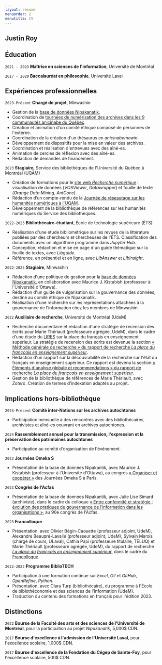 ```yaml
---
layout: resume
menuorder: 2
menutitle: CV
---
```

## Justin Roy

## Éducation

`2021 - 2023`
__Maîtrise en sciences de l'information__,
Université de Montréal

`2017 - 2020`
__Baccalauréat en philosophie__,
Université Laval 

## Expériences professionnelles

`2023-Présent`
__Chargé de projet__, Minwashin

- Gestion de la [base de données Nipakanatik](https://nipakanatik.org/s/nipakanatik/page/accueil).
- Coordination de [tournées de numérisation des archives dans les 9 communautés anicinabe du Québec](https://ici.radio-canada.ca/espaces-autochtones/2017722/anishinaabe-histoire-archives-numeriques-minwashin).
- Création et animation d'un comité éthique composé de personnes de l'externe.
- Coordination de la création d'un thésaurus en _anicinabemowin_.
- Développement de dispositifs pour la mise en valeur des archives.
- Coordination et réalisation d'entrevues avec des aîné-es.
- Animation de cercles de réflexion avec des aîné-es.
- Rédaction de demandes de financement.

`2023`
__Stagiaire__, Service des bibliothèques de l'Université du Québec à Montréal (UQÀM)

- Création de formations pour le [site web _Recherche numérique_](https://recherchenumerique.uqam.ca/) : visualisation de données (_VOSViewer_, _Datawrapper_) et fouille de texte (_Orange Data Mining_, _AntConc_).
- Rédaction d’un compte-rendu de la [Journée de réseautage sur les humanités numériques à l'UQAM](https://evenements.uqam.ca/evenements/journee-de-reseautage-sur-les-humanites-numeriques-a-l-uqam/25174?date=2023-05-03_09-30-00).
- Développement de la bibliothèque de références sur les humanités numériques du Service des bibliothèques.

`2022-2023`
__Bibliothécaire-étudiant__, École de technologie supérieure (ÉTS)

- Réalisation d'une étude bibliométrique sur les revues de la littérature publiées par des chercheurs et chercheuses de l'ÉTS. Classification des documents avec un algorithme programmé dans _Jupyter Hub_.
- Conception, rédaction et mise en page d'un guide thématique sur la fouille de textes, avec _Libguide_.
- Référence, en présentiel et en ligne, avec _LibAnswer_ et _LibInsight_.

`2022-2023`
__Stagiaire__, Minwashin

- Rédaction d'une politique de gestion pour la [base de données Nipakanatik](https://dev.nipakanatik.org/s/nipakanatik/page/accueil), en collaboration avec Maurice J. Kistabish (professeur à l'Université d'Ottawa).
- Rédaction d'un guide de vulgarisation sur la gouvernance des données, destiné au comité éthique de Nipakanatik.
- Réalisation d'une recherche sur les représentations attachées à la gouvernance de l'information chez les membres de Minwashin.

`2022`
__Auxiliaire de recherche__, Université de Montréal (UdeM)

- Recherche documentaire et rédaction d'une stratégie de recension des écrits pour Marie Thériault (professeure agrégée, UdeM), dans le cadre d'une étude du [LIRES](https://www.lires.ca/) sur la place du français en enseignement supérieur. La stratégie de recension des écrits est devenue la section [« Méthode générale de recherche » du rapport de recherche _La place du françcais en enseignement supérieur_](https://documentation.lacsq.org/in/documentViewer.xhtml?id=1e180c36-2393-446f-bde9-9af08649fafc&locale=fr&file=/in/rest/annotationSVC/DownloadWatermarkedAttachment/attach_upload_94ec85f8-e51f-4d1c-b129-76e952240280#%5B%7B%22num%22%3A31%2C%22gen%22%3A0%7D%2C%7B%22name%22%3A%22XYZ%22%7D%2C68%2C234%2C0%5D).
- Rédaction d'un rapport sur la découvrabilité de la recherche sur l'état du français en enseignement supérieur. Ce rapport est devenu la section [« Éléments d'analyse globale et recommendations » du rapport de recherche _La place du françcais en enseignement supérieur_](https://documentation.lacsq.org/in/documentViewer.xhtml?id=1e180c36-2393-446f-bde9-9af08649fafc&locale=fr&file=/in/rest/annotationSVC/DownloadWatermarkedAttachment/attach_upload_94ec85f8-e51f-4d1c-b129-76e952240280#%5B%7B%22num%22%3A85%2C%22gen%22%3A0%7D%2C%7B%22name%22%3A%22XYZ%22%7D%2C84%2C379%2C0%5D).
- Gestion de la bibliothèque de références de Marie Thériault, avec _Zotero_. Création de termes d'indexation adaptés au projet.

## Implications hors-bibliothèque ##

`2024-Présent`
__Comité inter-Nations sur les archives autochtones__
- Participation mensuelle à des rencontres avec des bibliothécaires, archivistes et aîné-es oeuvrant en archives autochtones.

`2024`
__Rassemblement annuel pour la transmission, l'expression et la préservation des patrimoines autochtones__
- Participation au comité d'organisation de l'événement.

`2023`
__Journées Omeka S__

- Présentation de la base de données Nipakantik, avec Maurice J. Kistabish (professeur à l'Université d'Ottawa), au congrès [« Organiser et coopérer »](https://omeka.sciencesconf.org/resource/page/id/16) des Journées Omeka S à Paris. 

`2023`
__Congrès de l'Acfas__

- Présentation de la base de données Nipakantik, avec Julie Lise Simard (archiviste), dans le cadre du colloque [« Entre conformité et stratégie : évolution des pratiques de gouvernance de l’information dans les organisations »](https://www.acfas.ca/evenements/congres/programme-preliminaire/300/301), au 90e congrès de l'Acfas.

`2023`
__Francolloque__

- Présentation, avec Olivier Bégin-Caouette (professeur adjoint, UdeM), Alexandre Beaupré-Lavallé (professeur adjoint, UdeM), Sylvain Marois (chargé de cours, ULaval), Cathia Papi (professeure titulaire, TELUQ) et Marie Thériault (professeure agrégée, UdeM), du rapport de recherche [_La place du françcais en enseignement supérieur_](https://documentation.lacsq.org/in/documentViewer.xhtml?id=1e180c36-2393-446f-bde9-9af08649fafc&locale=fr&file=/in/rest/annotationSVC/DownloadWatermarkedAttachment/attach_upload_94ec85f8-e51f-4d1c-b129-76e952240280), dans le cadre du [Francolloque](https://francolloque.lacsq.org/programmation/).

`2022-2023`
__Programme BiblioTECH__

- Participation à une formation continue sur _Excel_, _Git_ et _GitHub_, _OpenRefine_, _Python_.
- Présentation, avec Clara Turp (bibliothécaire), du programme à l'École de biblothéconomie et des sciences de l'information (UdeM).
- Traduction du contenu des formations en français pour l'édition 2023.

## Distinctions

`2022`
__Bourse de la Faculté des arts et des sciences de l'Université de Montréal__, pour la participation au projet _Nipakanatik_, 5,000$ CDN.

`2017`
__Bourse d'excellence à l'admission de l'Université Laval__, pour l'excellence scolaire, 1,000$ CDN.

`2017`
__Bourse d'excellence de la Fondation du Cégep de Sainte-Foy__, pour l'excellence scolaire, 500$ CDN.

<!-- ### Footer

Last updated: 2023 -->


